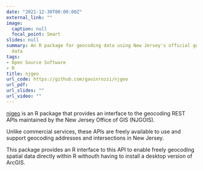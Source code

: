 ```yaml
---
date: "2021-12-30T00:00:00Z"
external_link: ""
image:
  caption: null
  focal_point: Smart
slides: null
summary: An R package for geocoding data using New Jersey's official geocoding service
  data
tags:
- Open Source Software
- R
title: njgeo
url_code: https://github.com/gavinrozzi/njgeo
url_pdf: 
url_slides: ""
url_video: ""
---
```


[njgeo](https://gavinrozzi.github.io/njgeo/) is an R package that provides an interface to the geocoding REST APIs maintained by the New Jersey Office of GIS (NJGOIS).

Unlike commercial services, these APIs are freely available to use and support geocoding addresses and intersections in New Jersey.

This package provides an R interface to this API to enable freely geocoding spatial data directly within R withouth having to install a desktop version of ArcGIS.
